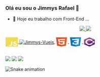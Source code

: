 ### Olá eu sou o Jimmys Rafael 👋

- 🔭 Hoje eu trabalho com Front-End ...

<div align="center">
  <a href="https://github.com/jimmysrafael">
  <img height="180em" src="https://github-readme-stats.vercel.app/api?username=jimmysrafael&show_icons=true&theme=dark&include_all_commits=true&count_private=true"/>
  <img height="180em" src="https://github-readme-stats.vercel.app/api/top-langs/?username=jimmysrafael&layout=compact&langs_count=7&theme=dark"/>
</div>

</div>
<div style="display: inline_block"><br>
  <img align="center" alt="Jimmys-Js" height="30" width="40" src="https://raw.githubusercontent.com/devicons/devicon/master/icons/javascript/javascript-plain.svg">
  <img align="center" alt="Jimmys-Vuejs" height="30" width="40" src="https://icongr.am/devicon/vuejs-original.svg?size=128&color=currentColor">
  <img align="center" alt="Jimmys-HTML" height="30" width="40" src="https://raw.githubusercontent.com/devicons/devicon/master/icons/html5/html5-original.svg">
  <img align="center" alt="Jimmys-CSS" height="30" width="40" src="https://raw.githubusercontent.com/devicons/devicon/master/icons/css3/css3-original.svg">
  <img align="center" alt="Jimmys-Csharp" height="30" width="40" src="https://raw.githubusercontent.com/devicons/devicon/master/icons/csharp/csharp-original.svg">
</div>

##

<div> 
  <a href="https://instagram.com/jimmysrafael" target="_blank"><img src="https://img.shields.io/badge/-Instagram-%23E4405F?style=for-the-badge&logo=instagram&logoColor=white" target="_blank"></a>
 	<a href="https://www.twitter.com/jimmysrafael" target="_blank"><img src="https://img.shields.io/badge/Twitter-1DA1F2?style=for-the-badge&logo=twitter&logoColor=white"></a>
  <a href="https://www.linkedin.com/in/jimmysrafael" target="_blank"><img src="https://img.shields.io/badge/-LinkedIn-%230077B5?style=for-the-badge&logo=linkedin&logoColor=white" target="_blank"></a> 
 
  ![Snake animation](https://github.com/jimmysrafael/jimmysrafael/blob/output/github-contribution-grid-snake.svg)
 
</div>
